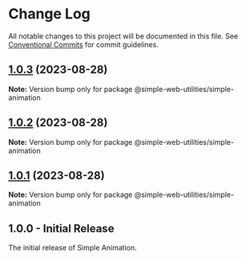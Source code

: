 # Change Log

All notable changes to this project will be documented in this file.
See [Conventional Commits](https://conventionalcommits.org) for commit guidelines.

## [1.0.3](https://github.com/vigoren/simple-web-utilities/compare/@simple-web-utilities/simple-animation@1.0.2...@simple-web-utilities/simple-animation@1.0.3) (2023-08-28)

**Note:** Version bump only for package @simple-web-utilities/simple-animation

## [1.0.2](https://github.com/vigoren/simple-web-utilities/compare/@simple-web-utilities/simple-animation@1.0.1...@simple-web-utilities/simple-animation@1.0.2) (2023-08-28)

**Note:** Version bump only for package @simple-web-utilities/simple-animation

## [1.0.1](https://github.com/vigoren/simple-web-utilities/compare/@simple-web-utilities/simple-animation@1.0.0...@simple-web-utilities/simple-animation@1.0.1) (2023-08-28)

**Note:** Version bump only for package @simple-web-utilities/simple-animation

## 1.0.0 - Initial Release

The initial release of Simple Animation.
